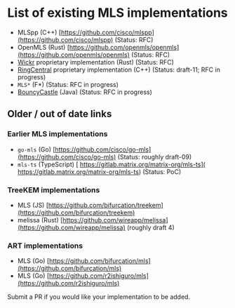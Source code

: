 # List of existing MLS implementations

 - MLSpp (C++) [https://github.com/cisco/mlspp](https://github.com/cisco/mlspp) (Status: RFC)
 - OpenMLS (Rust) [https://github.com/openmls/openmls](https://github.com/openmls/openmls) (Status: RFC)
 - [Wickr](https://wickr.com/) proprietary implementation (Rust) (Status: RFC)
 - [RingCentral](https://www.ringcentral.com/) proprietary implementation (C++) (Status: draft-11; RFC in progress)
 - `MLS*` (F*) (Status: RFC in progress)
 - [BouncyCastle](https://github.com/bcgit/bc-java/issues/1317) (Java) (Status: RFC in progress)

## Older / out of date links

### Earlier MLS implementations

 - `go-mls` (Go) [https://github.com/cisco/go-mls](https://github.com/cisco/go-mls) (Status: roughly draft-09)
 - `mls-ts` (TypeScript) [ https://gitlab.matrix.org/matrix-org/mls-ts]( https://gitlab.matrix.org/matrix-org/mls-ts) (Status: PoC)

### TreeKEM implementations

 - MLS (JS) [https://github.com/bifurcation/treekem](https://github.com/bifurcation/treekem)
 - melissa (Rust) [https://github.com/wireapp/melissa](https://github.com/wireapp/melissa) (roughly draft 4)

### ART implementations

 - MLS (Go) [https://github.com/bifurcation/mls](https://github.com/bifurcation/mls)
 - MLS (Go) [https://github.com/r2ishiguro/mls](https://github.com/r2ishiguro/mls)

Submit a PR if you would like your implementation to be added.
